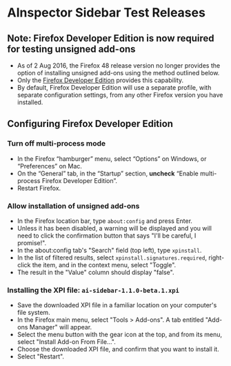 # AInspector Sidebar Test Releases

## Note: Firefox Developer Edition is now required for testing unsigned add-ons

* As of 2 Aug 2016, the Firefox 48 release version no longer provides the option of installing unsigned add-ons using the method outlined below.
* Only the [Firefox Developer Edition](https://www.mozilla.org/en-US/firefox/developer/) provides this capability.
* By default, Firefox Developer Edition will use a separate profile, with separate configuration settings, from any other Firefox version you have installed.

## Configuring Firefox Developer Edition

### Turn off multi-process mode

* In the Firefox “hamburger” menu, select “Options” on Windows, or “Preferences” on Mac.
* On the “General” tab, in the “Startup” section, **uncheck**  “Enable multi-process Firefox Developer Edition”.
* Restart Firefox.

### Allow installation of unsigned add-ons

* In the Firefox location bar, type `about:config` and press Enter.
* Unless it has been disabled, a warning will be displayed and you will need to click the confirmation button that says "I'll be careful, I promise!".
* In the about:config tab's "Search" field (top left), type `xpinstall`.
* In the list of filtered results, select `xpinstall.signatures.required`, right-click the item, and in the context menu, select "Toggle".
* The result in the "Value" column should display "false".

### Installing the XPI file: `ai-sidebar-1.1.0-beta.1.xpi`

* Save the downloaded XPI file in a familiar location on your computer's file system.
* In the Firefox main menu, select "Tools > Add-ons". A tab entitled "Add-ons Manager" will appear.
* Select the menu button with the gear icon at the top, and from its menu, select "Install Add-on From File...".
* Choose the downloaded XPI file, and confirm that you want to install it.
* Select "Restart".
